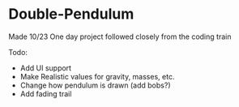 # Double-Pendulum

Made 10/23 One day project followed closely from the coding train

Todo:

* Add UI support
* Make Realistic values for gravity, masses, etc.
* Change how pendulum is drawn (add bobs?)
* Add fading trail